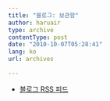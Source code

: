 ```yaml
---
title: "블로그: 보관함"
author: haruair
type: archive
contentType: post
date: "2010-10-07T05:28:41"
lang: ko
url: archives

---
```


- [블로그 RSS 피드](https://edykim.com/ko/feed.xml)
